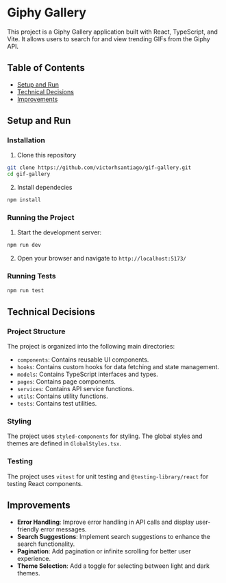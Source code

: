 # Giphy Gallery

This project is a Giphy Gallery application built with React, TypeScript, and Vite. It allows users to search for and view trending GIFs from the Giphy API.

## Table of Contents

- [Setup and Run](#setup-and-run)
- [Technical Decisions](#technical-decisions)
- [Improvements](#improvements)

## Setup and Run

### Installation

1. Clone this repository

```sh
git clone https://github.com/victorhsantiago/gif-gallery.git
cd gif-gallery
```

2. Install dependecies

```sh
npm install
```

### Running the Project

1. Start the development server:

```sh
npm run dev
```

2. Open your browser and navigate to `http://localhost:5173/`

### Running Tests

```sh
npm run test
```

## Technical Decisions

### Project Structure

The project is organized into the following main directories:

- `components`: Contains reusable UI components.
- `hooks`: Contains custom hooks for data fetching and state management.
- `models`: Contains TypeScript interfaces and types.
- `pages`: Contains page components.
- `services`: Contains API service functions.
- `utils`: Contains utility functions.
- `tests`: Contains test utilities.

### Styling

The project uses `styled-components` for styling. The global styles and themes are defined in `GlobalStyles.tsx`.

### Testing

The project uses `vitest` for unit testing and `@testing-library/react` for testing React components.

## Improvements

- **Error Handling**: Improve error handling in API calls and display user-friendly error messages.
- **Search Suggestions**: Implement search suggestions to enhance the search functionality.
- **Pagination**: Add pagination or infinite scrolling for better user experience.
- **Theme Selection**: Add a toggle for selecting between light and dark themes.
